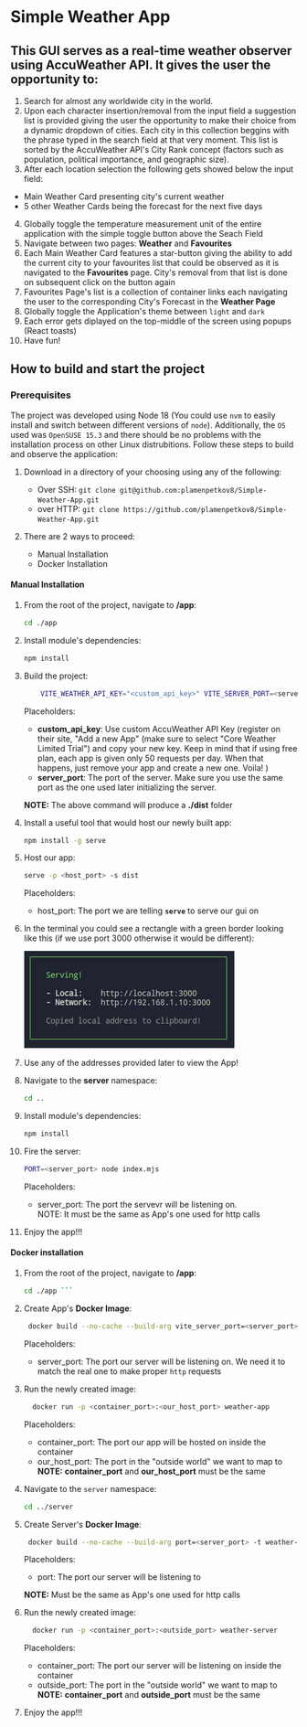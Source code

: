 # Simple Weather App

## This GUI serves as a real-time weather observer using AccuWeather API. It gives the user the opportunity to:

1. Search for almost any worldwide city in the world.
2. Upon each character insertion/removal from the input field a suggestion list is provided giving the user the opportunity to make their choice from a dynamic dropdown of cities. Each city in this collection beggins with the phrase typed in the search field at that very moment. This list is sorted by the AccuWeather API's City Rank concept (factors such as population, political importance, and geographic size).
3. After each location selection the following gets showed below the input field:

- Main Weather Card presenting city's current weather
- 5 other Weather Cards being the forecast for the next five days

4. Globally toggle the temperature measurement unit of the entire application with the simple toggle button above the Seach Field
5. Navigate between two pages: **Weather** and **Favourites**
6. Each Main Weather Card features a star-button giving the ability to add the current city to your
   favourites list that could be observed as it is navigated to the **Favourites** page. City's removal from that list is done on subsequent click on the button again
7. Favourites Page's list is a collection of container links each navigating the user to the corresponding City's Forecast in the **Weather Page**
8. Globally toggle the Application's theme between `light` and `dark`
9. Each error gets diplayed on the top-middle of the screen using popups (React toasts)
10. Have fun!

## How to build and start the project

### Prerequisites

The project was developed using Node 18 (You could use `nvm` to easily install and switch between different versions of `node`). Additionally, the `OS` used was `OpenSUSE 15.3` and there should be no problems with the installation process on other Linux distrubitions. Follow these steps to build and observe the application:

1. Download in a directory of your choosing using any of the following:

   - Over SSH:
     `git clone git@github.com:plamenpetkov8/Simple-Weather-App.git`
   - over HTTP:
     `git clone https://github.com/plamenpetkov8/Simple-Weather-App.git`

2. There are 2 ways to proceed:
   - Manual Installation
   - Docker Installation

#### Manual Installation

1. From the root of the project, navigate to **/app**:
   ```bash
   cd ./app
   ```
2. Install module's dependencies:
   ```bash
   npm install
   ```
3. Build the project:

   ```bash
       VITE_WEATHER_API_KEY="<custom_api_key>" VITE_SERVER_PORT=<server_port> npm run dev
   ```

   Placeholders:

   - **custom_api_key**: Use custom AccuWeather API Key (register on their site, "Add a new App" (make sure to select "Core Weather Limited Trial") and copy your new key. Keep in mind that if using free plan, each app is given only 50 requests per day. When that happens, just remove your app and create a new one. Voila! )
   - **server_port**: The port of the server. Make sure you use the same port as the one used later initializing the server.

   **NOTE:** The above command will produce a **./dist** folder

4. Install a useful tool that would host our newly built app:
   ```bash
   npm install -g serve
   ```
5. Host our app:

   ```bash
   serve -p <host_port> -s dist
   ```

   Placeholders:

   - host_port: The port we are telling **`serve`** to serve our gui on

6. In the terminal you could see a rectangle with a green border looking like this (if we use port 3000 otherwise it would be different):

   ![Alt text](img/installation-thumbnail.png)

7. Use any of the addresses provided later to view the App!
8. Navigate to the **server** namespace:

   ```bash
   cd ..
   ```

9. Install module's dependencies:
   ```bash
   npm install
   ```
10. Fire the server:

    ```bash
    PORT=<server_port> node index.mjs
    ```

    Placeholders:

    - server_port: The port the servevr will be listening on.  
      NOTE: It must be the same as App's one used for http calls

11. Enjoy the app!!!

#### Docker installation

1. From the root of the project, navigate to **/app**:
   ````bash
   cd ./app ```
   ````
2. Create App's **Docker Image**:
   ```bash
    docker build --no-cache --build-arg vite_server_port=<server_port> -t weather-app .
   ```
   Placeholders:
   - server_port: The port our server will be listening on. We need it to match the real one to make proper `http` requests
3. Run the newly created image:
   ```bash
     docker run -p <container_port>:<our_host_port> weather-app
   ```
   Placeholders:
   - container_port: The port our app will be hosted on inside the container
   - our_host_port: The port in the "outside world" we want to map to  
     **NOTE:** **container_port** and **our_host_port** must be the same
4. Navigate to the `server` namespace:
   ```bash
   cd ../server
   ```
5. Create Server's **Docker Image**:

   ```bash
    docker build --no-cache --build-arg port=<server_port> -t weather-server .
   ```

   Placeholders:

   - port: The port our server will be listening to

   **NOTE:** Must be the same as App's one used for http calls

6. Run the newly created image:
   ```bash
     docker run -p <container_port>:<outside_port> weather-server
   ```
   Placeholders:
   - container_port: The port our server will be listening on inside the container
   - outside_port: The port in the "outside world" we want to map to  
     **NOTE:** **container_port** and **outside_port** must be the same
7. Enjoy the app!!!
